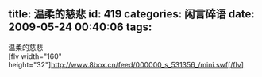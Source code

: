 title: 温柔的慈悲
id: 419
categories: 闲言碎语
date: 2009-05-24 00:40:06
tags:
---

温柔的慈悲
</br>[flv width=&quot;160&quot; height=&quot;32&quot;]http://www.8box.cn/feed/000000_s_531356_/mini.swf[/flv]
